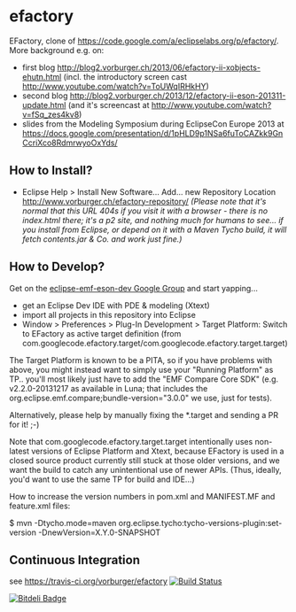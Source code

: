 efactory
========

EFactory, clone of https://code.google.com/a/eclipselabs.org/p/efactory/.
More background e.g. on:

* first blog http://blog2.vorburger.ch/2013/06/efactory-ii-xobjects-ehutn.html (incl. the introductory screen cast http://www.youtube.com/watch?v=ToUWqIRHkHY)
* second blog http://blog2.vorburger.ch/2013/12/efactory-ii-eson-201311-update.html (and it's screencast at http://www.youtube.com/watch?v=fSq_zes4kv8)
* slides from the Modeling Symposium during EclipseCon Europe 2013 at https://docs.google.com/presentation/d/1pHLD9p1NSa6fuToCAZkk9GnCcriXco8RdmrwyoOxYds/


How to Install?
---------------

* Eclipse Help > Install New Software... Add... new Repository Location http://www.vorburger.ch/efactory-repository/  _(Please note that it's normal that this URL 404s if you visit it with a browser - there is no index.html there; it's a p2 site, and nothing much for humans to see... if you install from Eclipse, or depend on it with a Maven Tycho build, it will fetch contents.jar & Co. and work just fine.)_


How to Develop?
---------------

Get on the [eclipse-emf-eson-dev Google Group](https://groups.google.com/forum/#!forum/eclipse-emf-eson-dev) and start yapping...

* get an Eclipse Dev IDE with PDE & modeling (Xtext) 
* import all projects in this repository into Eclipse 
* Window > Preferences > Plug-In Development > Target Platform: Switch to EFactory as active target definition (from com.googlecode.efactory.target/com.googlecode.efactory.target.target) 

The Target Platform is known to be a PITA, so if you have problems with above,
you might instead want to simply use your "Running Platform" as TP.. you'll most likely
just have to add the "EMF Compare Core SDK" (e.g. v2.2.0-20131217 as available in Luna; 
that includes the org.eclipse.emf.compare;bundle-version="3.0.0" we use, just for tests).

Alternatively, please help by manually fixing the *.target and sending a PR for it! ;-)

Note that com.googlecode.efactory.target.target intentionally uses non-latest versions of Eclipse Platform and Xtext,
because EFactory is used in a closed source product currently still stuck at those older versions, and we want the build
to catch any unintentional use of newer APIs.  (Thus, ideally, you'd want to use the same TP for build and IDE...)

How to increase the version numbers in pom.xml and MANIFEST.MF and feature.xml files:

   $ mvn -Dtycho.mode=maven org.eclipse.tycho:tycho-versions-plugin:set-version -DnewVersion=X.Y.0-SNAPSHOT


Continuous Integration
----------------------

see https://travis-ci.org/vorburger/efactory
[![Build Status](https://travis-ci.org/vorburger/efactory.png?branch=master)](https://travis-ci.org/vorburger/efactory)


[![Bitdeli Badge](https://d2weczhvl823v0.cloudfront.net/vorburger/efactory/trend.png)](https://bitdeli.com/free "Bitdeli Badge")


